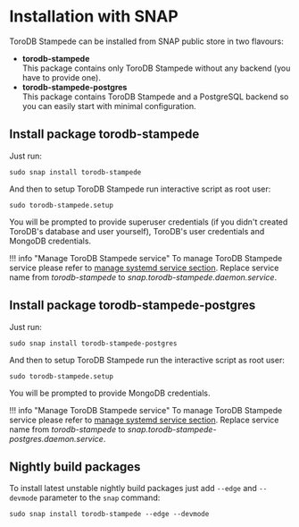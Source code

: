 <h1>Installation with SNAP</h1>
ToroDB Stampede can be installed from SNAP public store in two flavours:

* **torodb-stampede**  
  This package contains only ToroDB Stampede without any backend (you have to provide one).
* **torodb-stampede-postgres**  
  This package contains ToroDB Stampede and a PostgreSQL backend so you can easily start with minimal configuration.

## Install package torodb-stampede

Just run:

```
sudo snap install torodb-stampede
```

And then to setup ToroDB Stampede run interactive script as root user:

```
sudo torodb-stampede.setup
```

You will be prompted to provide superuser credentials (if you didn't created ToroDB's database and user yourself), ToroDB's user credentials and MongoDB credentials.

!!! info "Manage ToroDB Stampede service"
    To manage ToroDB Stampede service please refer to [manage systemd service section](binaries#manage-systemd-service). 
    Replace service name from *torodb-stampede* to *snap.torodb-stampede.daemon.service*.

## Install package torodb-stampede-postgres

Just run:

```
sudo snap install torodb-stampede-postgres
```

And then to setup ToroDB Stampede run the interactive script as root user:

```
sudo torodb-stampede.setup
```

You will be prompted to provide MongoDB credentials.

!!! info "Manage ToroDB Stampede service"
    To manage ToroDB Stampede service please refer to [manage systemd service section](binaries#manage-systemd-service). 
    Replace service name from *torodb-stampede* to *snap.torodb-stampede-postgres.daemon.service*.

## Nightly build packages

To install latest unstable nightly build packages just add `--edge` and `--devmode` parameter to the `snap` command:

```
sudo snap install torodb-stampede --edge --devmode
```

